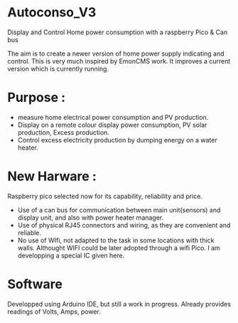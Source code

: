 # Autoconso_V3
Display and Control Home power consumption with a raspberry Pico &amp; Can bus

The aim is to create a newer version of home power supply indicating and control.
This is very much inspired by EmonCMS work. It improves a current version which is currently running.
# Purpose :
- measure home electrical power consumption and PV production.
- Display on a remote colour display power consumption, PV solar production, Excess production.
- Control excess electricity production by dumping energy on a water heater.
# New Harware :
Raspberry pico selected now for its capability, reliability and price.
- Use of a can bus for communication between main unit(sensors) and display unit, and also with power heater manager.
- Use of physical RJ45 connectors and wiring, as they are convenient and reliable.
- No use of WIfi, not adapted to the task in some locations with thick walls. Althought WIFI could be later adopted through a wifi Pico.
I am developping a special IC given here.
# Software
Developped using Arduino IDE, but still a work in progress.
Already provides readings of Volts, Amps, power.
